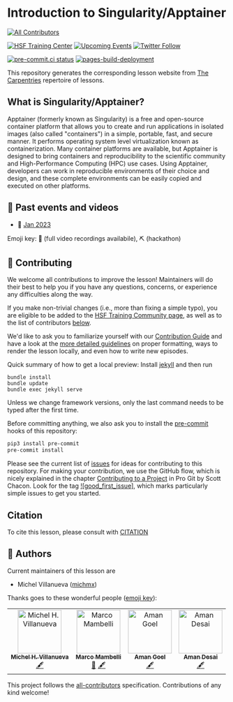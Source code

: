 # Introduction to Singularity/Apptainer
<!-- ALL-CONTRIBUTORS-BADGE:START - Do not remove or modify this section -->
[![All Contributors](https://img.shields.io/badge/all_contributors-4-orange.svg?style=flat-square)](#contributors-)
<!-- ALL-CONTRIBUTORS-BADGE:END -->

[![HSF Training Center][training-center-badge]][hsf-training-center]
[![Upcoming Events][schools-badge]][schools]
[![Twitter Follow][twitter-badge]][twitter]

[![pre-commit.ci status](https://results.pre-commit.ci/badge/github/hsf-training/hsf-training-singularity-webpage/gh-pages.svg)](https://results.pre-commit.ci/latest/github/hsf-training/hsf-training-singularity-webpage/gh-pages)
[![pages-build-deployment](https://github.com/hsf-training/hsf-training-singularity-webpage/actions/workflows/pages/pages-build-deployment/badge.svg)](https://github.com/hsf-training/hsf-training-singularity-webpage/actions/workflows/pages/pages-build-deployment)

This repository generates the corresponding lesson website from [The Carpentries](https://carpentries.org/) repertoire of lessons.

## What is Singularity/Apptainer?

Apptainer (formerly known as Singularity) is a free and open-source container platform that allows you to create and run applications in isolated images (also called "containers") in a simple, portable, fast, and secure manner. It performs operating system level virtualization known as containerization. Many container platforms are available, but Apptainer is designed to bring containers and reproducibility to the scientific community and High-Performance Computing (HPC) use cases. Using Apptainer, developers can work in reproducible environments of their choice and design, and these complete environments can be easily copied and executed on other platforms.

## 📅 Past events and videos

* 🎥 [Jan 2023](https://indico.cern.ch/event/1219810/)

Emoji key: 🎥 (full video recordings availabile), ⛏️ (hackathon)

## 🤗 Contributing
<!-- CENTRALLY MAINTAINED SECTION -->
<!-- Remove the above marker to disable having this section be overwritten -->

We welcome all contributions to improve the lesson! Maintainers will do their best to help you if you have any
questions, concerns, or experience any difficulties along the way.

If you make non-trivial changes (i.e., more than fixing a simple typo), you are eligible to be added to the [HSF Training Community page][hsf-training-community],
as well as to the list of contributors [below](#contributors-).

We'd like to ask you to familiarize yourself with our [Contribution Guide](CONTRIBUTING.md) and have a look at
the [more detailed guidelines][lesson-example] on proper formatting, ways to render the lesson locally, and even
how to write new episodes.

Quick summary of how to get a local preview: Install [jekyll][jekyll] and then run

```
bundle install
bundle update
bundle exec jekyll serve
```

Unless we change framework versions, only the last command needs to be typed after the first time.

Before committing anything, we also ask you to install the [pre-commit][pre-commit] hooks of this repository:

```bash
pip3 install pre-commit
pre-commit install
```

Please see the current list of [issues][issues] for ideas for contributing to this
repository. For making your contribution, we use the GitHub flow, which is
nicely explained in the chapter [Contributing to a Project][progit] in Pro Git
by Scott Chacon.
Look for the tag [![good_first_issue]][gfi-badge], which marks particularly simple issues to get you started.

<!-- END CENTRALLY MAINTAINED SECTION -->

## Citation

To cite this lesson, please consult with [CITATION](CITATION)

## 💖 Authors

Current maintainers of this lesson are

* Michel Villanueva ([michmx](https://github.com/michmx))

Thanks goes to these wonderful people ([emoji key](https://allcontributors.org/docs/en/emoji-key)):

<!-- ALL-CONTRIBUTORS-LIST:START - Do not remove or modify this section -->
<!-- prettier-ignore-start -->
<!-- markdownlint-disable -->
<table>
  <tbody>
    <tr>
      <td align="center"><a href="https://github.com/michmx"><img src="https://avatars.githubusercontent.com/u/2147367?v=4?s=100" width="100px;" alt="Michel H. Villanueva"/><br /><sub><b>Michel H. Villanueva</b></sub></a><br /><a href="#content-michmx" title="Content">🖋</a></td>
      <td align="center"><a href="https://github.com/mambelli"><img src="https://avatars.githubusercontent.com/u/1558058?v=4?s=100" width="100px;" alt="Marco Mambelli"/><br /><sub><b>Marco Mambelli</b></sub></a><br /><a href="#ideas-mambelli" title="Ideas, Planning, & Feedback">🤔</a> <a href="#content-mambelli" title="Content">🖋</a></td>
      <td align="center"><a href="https://github.com/amangoel185"><img src="https://avatars.githubusercontent.com/u/10528392?v=4?s=100" width="100px;" alt="Aman Goel"/><br /><sub><b>Aman Goel</b></sub></a><br /><a href="#content-amangoel185" title="Content">🖋</a></td>
      <td align="center"><a href="https://github.com/amanmdesai"><img src="https://avatars.githubusercontent.com/u/98302868?v=4?s=100" width="100px;" alt="Aman Desai"/><br /><sub><b>Aman Desai</b></sub></a><br /><a href="#content-amanmdesai" title="Content">🖋</a></td>
    </tr>
  </tbody>
</table>

<!-- markdownlint-restore -->
<!-- prettier-ignore-end -->

<!-- ALL-CONTRIBUTORS-LIST:END -->

This project follows the [all-contributors](https://github.com/all-contributors/all-contributors) specification. Contributions of any kind welcome!



[lesson-example]: https://carpentries.github.io/lesson-example
[pre-commit]: https://pre-commit.com/
[hsf-training-community]: https://hepsoftwarefoundation.org/training/community
[hsf-training-center]: https://hepsoftwarefoundation.org/training/curriculum.html
[training-center-badge]: https://img.shields.io/badge/HSF%20Training%20Center-browse-ff69b4
[schools]: https://hepsoftwarefoundation.org/Schools/events.html
[issues]: https://github.com/hsf-training/hsf-training-singularity-webpage/issues
[progit]: http://git-scm.com/book/en/v2/GitHub-Contributing-to-a-Project
[jekyll]: https://jekyllrb.com/
[allcontrib-emoji-key]: https://allcontributors.org/docs/en/emoji-key
[gfi-badge]: https://img.shields.io/badge/-good%20first%20issue-gold.svg
[schools-badge]: https://img.shields.io/badge/upcoming%20events-browse-ff69b4
[twitter-badge]: https://img.shields.io/twitter/follow/hsftraining?style=social
[twitter]: https://twitter.com/hsftraining
